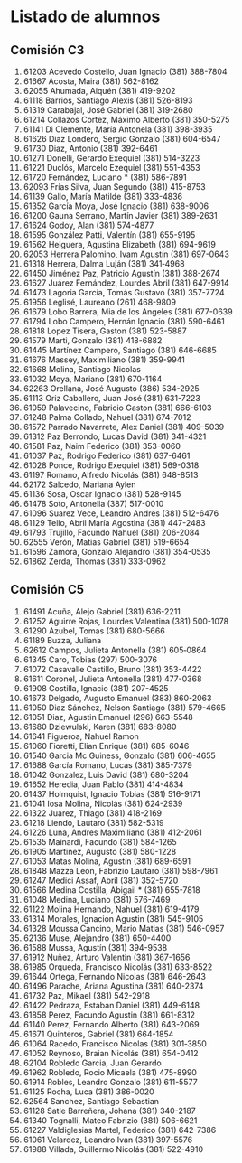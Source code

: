 # Listado de alumnos

## Comisión C3 
1.  61203   Acevedo Costello, Juan Ignacio                 (381) 388-7804 
1.  61667   Acosta, Maira                                  (381) 562-8162 
1.  62055   Ahumada, Aiquén                                (381) 419-9202 
1.  61118   Barrios, Santiago Alexis                       (381) 526-8193 
1.  61319   Carabajal, José Gabriel                        (381) 319-2680 
1.  61214   Collazos Cortez, Máximo Alberto                (381) 350-5275 
1.  61141   Di Clemente, María Antonela                    (381) 398-3935               
1.  61626   Diaz Londero, Sergio Gonzalo                   (381) 604-6547 
1.  61730   Diaz, Antonio                                  (381) 392-6461 
1.  61271   Donelli, Gerardo Exequiel                      (381) 514-3223 
1.  61221   Duclós, Marcelo Ezequiel                       (381) 551-4353 
2.  61720   Fernández, Luciano *                           (381) 586-7891 
1.  62093   Frías Silva, Juan Segundo                      (381) 415-8753 
1.  61139   Gallo, María Matilde                           (381) 333-4836                          
1.  61352   García Moya, José Ignacio                      (381) 638-9006 
1.  61200   Gauna Serrano, Martín Javier                   (381) 389-2631 
1.  61624   Godoy, Alan                                    (381) 574-4877 
1.  61595   González Patti, Valentín                       (381) 655-9195 
1.  61562   Helguera, Agustina Elizabeth                   (381) 694-9619 
1.  62053   Herrera Palomino, Ivam Agustín                 (381) 697-0643 
1.  61318   Herrera, Dalma Luján                           (381) 341‑4968                              
1.  61450   Jiménez Paz, Patricio Agustín                  (381) 388-2674 
1.  61627   Juárez Fernández, Lourdes Abril                (381) 647-9914 
1.  61473   Lagoria García, Tomás Gustavo                  (381) 357-7724 
1.  61956   Leglisé, Laureano                              (261) 468-9809 
1.  61679   Lobo Barrera, Mia de los Angeles               (381) 677-0639 
1.  61794   Lobo Campero, Hernán Ignacio                   (381) 590-6461 
1.  61818   Lopez Tisera, Gaston                           (381) 523-5887 
1.  61579   Marti, Gonzalo                                 (381) 418-6882 
1.  61445   Martínez Campero, Santiago                     (381) 646-6685 
1.  61676   Massey, Maximiliano                            (381) 359-9941 
0.  61668   Molina, Santiago Nicolas                                      
1.  61032   Moya, Mariano                                  (381) 670-1164 
1.  62263   Orellana, José Augusto                         (386) 534-2925 
1.  61113   Oriz Caballero, Juan José                      (381) 631-7223 
1.  61059   Palavecino, Fabricio Gaston                    (381) 666-6103 
1.  61248   Palma Collado, Nahuel                          (381) 674-7012 
1.  61572   Parrado Navarrete, Alex Daniel                 (381) 409-5039 
1.  61312   Paz Berrondo, Lucas David                      (381) 341-4321 
1.  61581   Paz, Naim Federico                             (381) 353-0060 
1.  61037   Paz, Rodrigo Federico                          (381) 637-6461
1.  61028   Ponce, Rodrigo Exequiel                        (381) 569-0318 
1.  61197   Romano, Alfredo Nicolás                        (381) 648-8513 
0.  62172   Salcedo, Mariana Aylen                                       
1.  61136   Sosa, Oscar Ignacio                            (381) 528-9145 
1.  61478   Soto, Antonella                                (387) 517-0010 
1.  61096   Suarez Vece, Leandro Andres                    (381) 512-6476 
1.  61129   Tello, Abril María Agostina                    (381) 447-2483 
1.  61793   Trujillo, Facundo Nahuel                       (381) 206-2084 
1.  62555   Verón, Matias Gabriel                          (381) 519-6654 
1.  61596   Zamora, Gonzalo Alejandro                      (381) 354-0535 
1.  61862   Zerda, Thomas                                  (381) 333-0962 

## Comisión C5
1.  61491   Acuña, Alejo Gabriel                           (381) 636-2211   
1.  61252   Aguirre Rojas, Lourdes Valentina               (381) 500-1078   
1.  61290   Azubel, Tomas                                  (381) 680-5666   
0.  61189   Buzza, Juliana  
1.  62612   Campos, Julieta Antonella                      (381) 605‑0864
1.  61345   Caro, Tobias                                   (297) 500-3076   
1.  61072   Casavalle Castillo, Bruno                      (381) 353-4422
1.  61611   Coronel, Julieta Antonella                     (381) 477-0368   
1.  61908   Costilla, Ignacio                              (381) 207-4525   
1.  61673   Delgado, Augusto Emanuel                       (383) 860-2063   
1.  61050   Diaz Sánchez, Nelson Santiago                  (381) 579-4665   
1.  61051   Diaz, Agustin Emanuel                          (296) 663-5548   
1.  61680   Dziewulski, Karen                              (381) 683-8080   
0.  61641   Figueroa, Nahuel Ramon
1.  61060   Fioretti, Elian Enrique                        (381) 685-6046   
1.  61540   Garcia Mc Guiness, Gonzalo                     (381) 606-4655   
1.  61688   García Romano, Lucas                           (381) 385-7379   
1.  61042   Gonzalez, Luis David                           (381) 680-3204   
1.  61652   Heredia, Juan Pablo                            (381) 414-4834   
1.  61437   Holmquist, Ignacio Tobias                      (381) 516-9171   
1.  61041   Iosa Molina, Nicolás                           (381) 624-2939   
1.  61322   Juarez, Thiago                                 (381) 418-2169   
1.  61218   Liendo, Lautaro                                (381) 582-5319   
1.  61226   Luna, Andres Maximiliano                       (381) 412-2061
1.  61535   Mainardi, Facundo                              (381) 584-1265   
1.  61905   Martinez, Augusto                              (381) 580-1228   
1.  61053   Matas Molina, Agustín                          (381) 689-6591   
1.  61848   Mazza Leon, Fabrizio Lautaro                   (381) 598-7961   
1.  61247   Medici Assaf, Abril                            (381) 352-5720   
2.  61566   Medina Costilla, Abigail *                     (381) 655-7818   
1.  61048   Medina, Luciano                                (381) 576-7469   
1.  61122   Molina Hernando, Nahuel                        (381) 619-4179   
1.  61314   Morales, Ignacion Agustin                      (381) 545-9105
1.  61328   Moussa Cancino, Mario Matias                   (381) 546-0957   
1.  62136   Muse, Alejandro                                (381) 650-4400
1.  61588   Mussa, Agustín                                 (381) 394-9538   
1.  61912   Nuñez, Arturo Valentin                         (381) 367-1656   
1.  61985   Orqueda, Francisco Nicolás                     (381) 633-8522   
1.  61644   Ortega, Fernando Nicolas                       (381) 646-2643   
1.  61496   Parache, Ariana Agustina                       (381) 640-2374   
1.  61732   Paz, Mikael                                    (381) 542-2918   
1.  61422   Pedraza, Estaban Daniel                        (381) 449-6148
1.  61858   Perez, Facundo Agustin                         (381) 661-8312   
1.  61140   Perez, Fernando Alberto                        (381) 643-2069        
1.  61671   Quinteros, Gabriel                             (381) 664-1854   
1.  61064   Racedo, Francisco Nicolas                      (381) 301‑3850
1.  61052   Reynoso, Braian Nicolás                        (381) 654-0412   
0.  62104   Robledo Garcia, Juan Gerardo    
0.  61962   Robledo, Rocio Micaela                         (381) 475-8990
1.  61914   Robles, Leandro Gonzalo                        (381) 611-5577   
1.  61125   Rocha, Luca                                    (381) 386-0020   
0.  62564   Sanchez, Santiago Sebastian 
1.  61128   Satle Barreñera, Johana                        (381) 340-2187
1.  61340   Tognalli, Mateo Fabrizio                       (381) 506-6621
1.  61227   Valdiglesias Martel, Federico                  (381) 642-7386   
1.  61061   Velardez, Leandro Ivan                         (381) 397-5576
1.  61988   Villada, Guillermo Nicolás                     (381) 522-4910